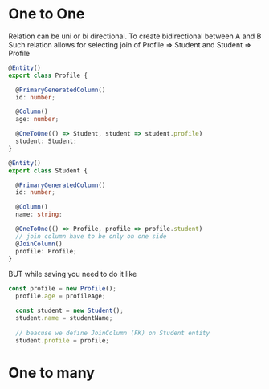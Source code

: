 # One to One

Relation can be uni or bi directional. 
To create bidirectional between A and B 
Such relation allows for selecting join of Profile => Student and Student => Profile

```ts
@Entity()
export class Profile {

  @PrimaryGeneratedColumn()
  id: number;

  @Column()
  age: number;

  @OneToOne(() => Student, student => student.profile)
  student: Student;
}

@Entity()
export class Student {

  @PrimaryGeneratedColumn()
  id: number;

  @Column()
  name: string;

  @OneToOne(() => Profile, profile => profile.student)
  // join column have to be only on one side
  @JoinColumn()
  profile: Profile;
}
```

BUT while saving you need to do it like

```ts
const profile = new Profile();
  profile.age = profileAge;

  const student = new Student();
  student.name = studentName;
  
  // beacuse we define JoinColumn (FK) on Student entity
  student.profile = profile;
```

# One to many



